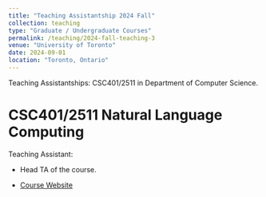 ```yaml
---
title: "Teaching Assistantship 2024 Fall"
collection: teaching
type: "Graduate / Undergraduate Courses"
permalink: /teaching/2024-fall-teaching-3
venue: "University of Toronto"
date: 2024-09-01
location: "Toronto, Ontario"
---
```


Teaching Assistantships: CSC401/2511 in Department of Computer Science. 

CSC401/2511 Natural Language Computing
======
Teaching Assistant: 

* Head TA of the course. 

* [Course Website](https://www.cs.toronto.edu/~gpenn/csc401/)
